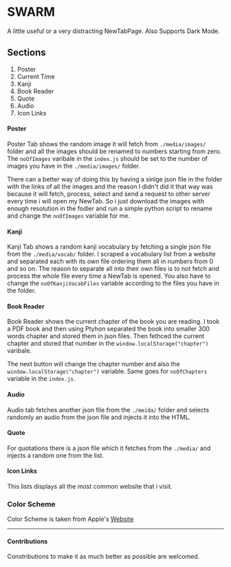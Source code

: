 # SWARM

A little useful or a very distracting NewTabPage.
Also Supports Dark Mode.

## Sections

1. Poster
2. Current Time
3. Kanji
4. Book Reader
5. Quote
6. Audio
7. Icon Links

#### Poster

Poster Tab shows the random image it will fetch from `./media/images/` folder and all the images should be renamed to numbers starting from zero. The `noOfImages` varibale in the `index.js` should be set to the number of images you have in the `./media/images/` folder.

There can a better way of doing this by having a sinlge json file in the folder with the links of all the images and the reason I didn't did it that way was because it will fetch, process, select and send a request to other server every time i will open my NewTab. So i just download the images with enough resolution in the fodler and run a simple python script to rename and change the `noOfImages` variable for me.

#### Kanji

Kanji Tab shows a random kanji vocabulary by fetching a single json file from the `./media/vocab/` folder. I scraped a vocabulary list from a website and separated each with its own file ordering them all in numbers from 0 and so on. The reason to separate all into their own files is to not fetch and process the whole file every time a NewTab is opened. You also have to change the `noOfKanjiVocabFiles` variable according to the files you have in the folder.

#### Book Reader

Book Reader shows the current chapter of the book you are reading. I took a PDF book and then using Ptyhon separated the book into smaller 300 words chapter and stored them in json files. Then fethced the current chapter and stored that number in the `window.localStorage("chapter")` varibale.

The next button will change the chapter number and also the `window.localStorage("chapter")` variable. Same goes for `noOfChapters` variable in the `index.js`.

#### Audio

Audio tab fetches another json file from the `./meida/` folder and selects randomly an audio from the json file and injects it into the HTML.

#### Quote

For quotations there is a json file which it fetches from the `./media/` and injects a random one from the list.

#### Icon Links

This lists displays all the most common website that i visit.

### Color Scheme

Color Scheme is taken from Apple's [Website](https://developer.apple.com/design/human-interface-guidelines/ios/visual-design/color/)

---

#### Contributions

Constributions to make it as much better as possible are welcomed.
